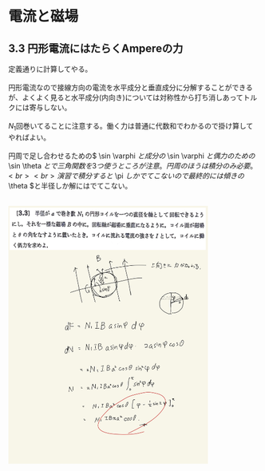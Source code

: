 <script type="text/javascript" async src="https://cdnjs.cloudflare.com/ajax/libs/mathjax/2.7.7/MathJax.js?config=TeX-MML-AM_CHTML">

</script>

<script type="text/x-mathjax-config">
 MathJax.Hub.Config({
 tex2jax: {
 inlineMath: [['$', '$'] ],
 displayMath: [ ['$$','$$'], ["\\[","\\]"] ]
 }
 });
</script>

# 電流と磁場
## 3.3 円形電流にはたらくAmpereの力 

定義通りに計算してやる。
<br>
<br>
円形電流なので接線方向の電流を水平成分と垂直成分に分解することができるが、よくよく見ると水平成分(内向き)については対称性から打ち消しあってトルクには寄与しない。
<br>
<br>
$N_1$回巻いてることに注意する。働く力は普通に代数和でわかるので掛け算してやればよい。
<br>
<br>
円周で足し合わせるための$ \sin \varphi $と成分の$ \sin \varphi $と偶力のための$ \sin \theta $とで三角関数を3つ使うところが注意。円周のほうは積分のみ必要。
<br>
<br>
演習で積分すると$ \pi $しかでてこないので最終的には傾きの$ \theta $と半径しか解にはでてこない。
<br>
<br>

<img width="400" alt="electromagnetism-105" src="./images/ecmf-3/Electromagnetism-105.jpg">